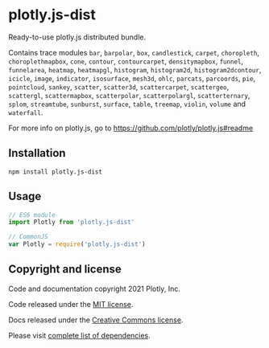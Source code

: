 # plotly.js-dist

Ready-to-use plotly.js distributed bundle.

Contains trace modules `bar`, `barpolar`, `box`, `candlestick`, `carpet`, `choropleth`, `choroplethmapbox`, `cone`, `contour`, `contourcarpet`, `densitymapbox`, `funnel`, `funnelarea`, `heatmap`, `heatmapgl`, `histogram`, `histogram2d`, `histogram2dcontour`, `icicle`, `image`, `indicator`, `isosurface`, `mesh3d`, `ohlc`, `parcats`, `parcoords`, `pie`, `pointcloud`, `sankey`, `scatter`, `scatter3d`, `scattercarpet`, `scattergeo`, `scattergl`, `scattermapbox`, `scatterpolar`, `scatterpolargl`, `scatterternary`, `splom`, `streamtube`, `sunburst`, `surface`, `table`, `treemap`, `violin`, `volume` and `waterfall`.

For more info on plotly.js, go to https://github.com/plotly/plotly.js#readme

## Installation

```
npm install plotly.js-dist
```
## Usage

```js
// ES6 module
import Plotly from 'plotly.js-dist'

// CommonJS
var Plotly = require('plotly.js-dist')
```

## Copyright and license

Code and documentation copyright 2021 Plotly, Inc.

Code released under the [MIT license](https://github.com/plotly/plotly.js/blob/master/LICENSE).

Docs released under the [Creative Commons license](https://github.com/plotly/documentation/blob/source/LICENSE).

Please visit [complete list of dependencies](https://www.npmjs.com/package/plotly.js/v/2.3.1?activeTab=dependencies).